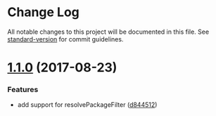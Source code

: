 # Change Log

All notable changes to this project will be documented in this file. See [standard-version](https://github.com/conventional-changelog/standard-version) for commit guidelines.

<a name="1.1.0"></a>
# [1.1.0](https://github.com/davewasmer/find-plugins/compare/v1.0.3...v1.1.0) (2017-08-23)


### Features

* add support for resolvePackageFilter ([d844512](https://github.com/davewasmer/find-plugins/commit/d844512))
